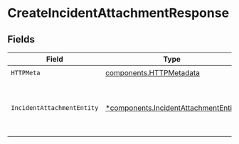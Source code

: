 # CreateIncidentAttachmentResponse


## Fields

| Field                                                                                       | Type                                                                                        | Required                                                                                    | Description                                                                                 |
| ------------------------------------------------------------------------------------------- | ------------------------------------------------------------------------------------------- | ------------------------------------------------------------------------------------------- | ------------------------------------------------------------------------------------------- |
| `HTTPMeta`                                                                                  | [components.HTTPMetadata](../../models/components/httpmetadata.md)                          | :heavy_check_mark:                                                                          | N/A                                                                                         |
| `IncidentAttachmentEntity`                                                                  | [*components.IncidentAttachmentEntity](../../models/components/incidentattachmententity.md) | :heavy_minus_sign:                                                                          | Allows adding image attachments to an incident                                              |